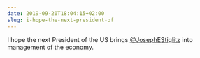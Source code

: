 ```yaml
---
date: 2019-09-20T18:04:15+02:00
slug: i-hope-the-next-president-of
---
```

I hope the next President of the US brings [@JosephEStiglitz](https://twitter.com/JosephEStiglitz) into management of the economy.

